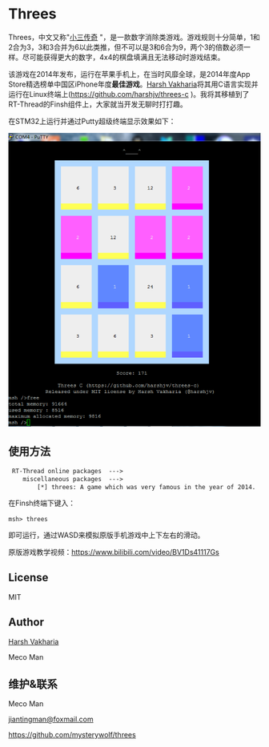 # Threes

Threes，中文又称"[小三传奇](https://baike.baidu.com/item/threes/13028347?fromtitle=%E5%B0%8F%E4%B8%89%E4%BC%A0%E5%A5%87&fromid=13027222) "，是一款数字消除类游戏。游戏规则十分简单，1和2合为3，3和3合并为6以此类推，但不可以是3和6合为9，两个3的倍数必须一样。尽可能获得更大的数字，4x4的棋盘填满且无法移动时游戏结束。

该游戏在2014年发布，运行在苹果手机上，在当时风靡全球，是2014年度App Store精选榜单中国区iPhone年度**最佳游戏**。[Harsh Vakharia](https://twitter.com/harshjv)将其用C语言实现并运行在Linux终端上(https://github.com/harshjv/threes-c )。我将其移植到了RT-Thread的Finsh组件上，大家就当开发无聊时打打趣。

在STM32上运行并通过Putty超级终端显示效果如下：

![putty](putty.png)

## 使用方法

```
 RT-Thread online packages  --->
    miscellaneous packages  --->
        [*] threes: A game which was very famous in the year of 2014.
```


在Finsh终端下键入：

```shell
msh> threes
```

即可运行，通过WASD来模拟原版手机游戏中上下左右的滑动。

原版游戏教学视频：https://www.bilibili.com/video/BV1Ds41117Gs

## License

MIT


## Author

[Harsh Vakharia](https://twitter.com/harshjv)

Meco Man



## 维护&联系

Meco Man

jiantingman@foxmail.com

https://github.com/mysterywolf/threes
